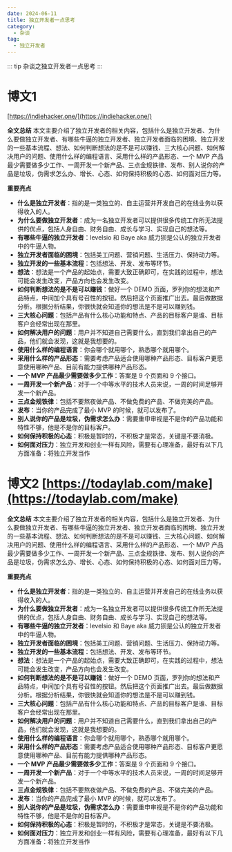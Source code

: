 ```yaml
---
date: 2024-06-11
title: 独立开发者一点思考
category:
  - 杂谈
tag:
  - 独立开发者
---
```

::: tip 杂谈之独立开发者一点思考
:::

# 博文1

[https://indiehacker.one/](https://indiehacker.one/)

**全文总结**
本文主要介绍了独立开发者的相关内容，包括什么是独立开发者、为什么要做独立开发者、有哪些牛逼的独立开发者、独立开发者面临的困境、独立开发的一些基本流程、想法、如何判断想法的是不是可以赚钱、三大核心问题、如何解决用户的问题、使用什么样的编程语言、采用什么样的产品形态、一个 MVP 产品最少需要做多少工作、一周开发一个新产品、三点金规铁律、发布、别人说你的产品是垃圾，伪需求怎么办、增长、心态、如何保持积极的心态、如何面对压力等。

**重要亮点**
- **什么是独立开发者**：指的是一类独立的、自主运营并开发自己的在线业务以获得收入的人。
- **为什么要做独立开发者**：成为一名独立开发者可以提供很多传统工作所无法提供的优点，包括人身自由、财务自由、成长与学习、实现自己的想法等。
- **有哪些牛逼的独立开发者**：levelsio 和 Baye aka 威力狈是公认的独立开发者中的牛逼人物。
- **独立开发者面临的困境**：包括美工问题、营销问题、生活压力、保持动力等。
- **独立开发的一些基本流程**：包括想法、开发、发布等环节。
- **想法**：想法是一个产品的起始点，需要大致正确即可，在实践的过程中，想法可能会发生改变，产品方向也会发生改变。
- **如何判断想法的是不是可以赚钱**：做好一个 DEMO 页面，罗列你的想法和产品特点，中间加个具有号召性的按钮。然后把这个页面推广出去。最后做数据分析。根据分析结果，你很快就会知道你的想法是不是可以赚到钱。
- **三大核心问题**：包括产品有什么核心功能和特点、产品的目标客户是谁、目标客户会经常出现在那里。
- **如何解决用户的问题**：用户并不知道自己需要什么，直到我们拿出自己的产品，他们就会发现，这就是我想要的。
- **使用什么样的编程语言**：你会哪个就用哪个，熟悉哪个就用哪个。
- **采用什么样的产品形态**：需要考虑产品适合使用哪种产品形态、目标客户更愿意使用哪种产品、目前有能力提供哪种产品形态。
- **一个 MVP 产品最少需要做多少工作**：答案是 9 个页面和 9 个接口。
- **一周开发一个新产品**：对于一个中等水平的技术人员来说，一周的时间足够开发一个新产品。
- **三点金规铁律**：包括不要熬夜做产品、不做免费的产品、不做完美的产品。
- **发布**：当你的产品完成了最小 MVP 的时候，就可以发布了。
- **别人说你的产品是垃圾，伪需求怎么办**：需要重申审视是不是你的产品功能和特性不够，他是不是你的目标客户。
- **如何保持积极的心态**：积极是暂时的，不积极才是常态，关键是不要消极。
- **如何面对压力**：独立开发和创业一样有风险，需要有心理准备，最好有以下几方面准备：将独立开发当作


# 博文2 [https://todaylab.com/make](https://todaylab.com/make)

**全文总结**
本文主要介绍了独立开发者的相关内容，包括什么是独立开发者、为什么要做独立开发者、有哪些牛逼的独立开发者、独立开发者面临的困境、独立开发的一些基本流程、想法、如何判断想法的是不是可以赚钱、三大核心问题、如何解决用户的问题、使用什么样的编程语言、采用什么样的产品形态、一个 MVP 产品最少需要做多少工作、一周开发一个新产品、三点金规铁律、发布、别人说你的产品是垃圾，伪需求怎么办、增长、心态、如何保持积极的心态、如何面对压力等。

**重要亮点**
- **什么是独立开发者**：指的是一类独立的、自主运营并开发自己的在线业务以获得收入的人。
- **为什么要做独立开发者**：成为一名独立开发者可以提供很多传统工作所无法提供的优点，包括人身自由、财务自由、成长与学习、实现自己的想法等。
- **有哪些牛逼的独立开发者**：levelsio 和 Baye aka 威力狈是公认的独立开发者中的牛逼人物。
- **独立开发者面临的困境**：包括美工问题、营销问题、生活压力、保持动力等。
- **独立开发的一些基本流程**：包括想法、开发、发布等环节。
- **想法**：想法是一个产品的起始点，需要大致正确即可，在实践的过程中，想法可能会发生改变，产品方向也会发生改变。
- **如何判断想法的是不是可以赚钱**：做好一个 DEMO 页面，罗列你的想法和产品特点，中间加个具有号召性的按钮。然后把这个页面推广出去。最后做数据分析。根据分析结果，你很快就会知道你的想法是不是可以赚到钱。
- **三大核心问题**：包括产品有什么核心功能和特点、产品的目标客户是谁、目标客户会经常出现在那里。
- **如何解决用户的问题**：用户并不知道自己需要什么，直到我们拿出自己的产品，他们就会发现，这就是我想要的。
- **使用什么样的编程语言**：你会哪个就用哪个，熟悉哪个就用哪个。
- **采用什么样的产品形态**：需要考虑产品适合使用哪种产品形态、目标客户更愿意使用哪种产品、目前有能力提供哪种产品形态。
- **一个 MVP 产品最少需要做多少工作**：答案是 9 个页面和 9 个接口。
- **一周开发一个新产品**：对于一个中等水平的技术人员来说，一周的时间足够开发一个新产品。
- **三点金规铁律**：包括不要熬夜做产品、不做免费的产品、不做完美的产品。
- **发布**：当你的产品完成了最小 MVP 的时候，就可以发布了。
- **别人说你的产品是垃圾，伪需求怎么办**：需要重申审视是不是你的产品功能和特性不够，他是不是你的目标客户。
- **如何保持积极的心态**：积极是暂时的，不积极才是常态，关键是不要消极。
- **如何面对压力**：独立开发和创业一样有风险，需要有心理准备，最好有以下几方面准备：将独立开发当作

